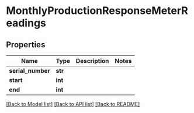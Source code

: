 # MonthlyProductionResponseMeterReadings


## Properties
Name | Type | Description | Notes
------------ | ------------- | ------------- | -------------
**serial_number** | **str** |  | 
**start** | **int** |  | 
**end** | **int** |  | 

[[Back to Model list]](../README.md#documentation-for-models) [[Back to API list]](../README.md#documentation-for-api-endpoints) [[Back to README]](../README.md)


